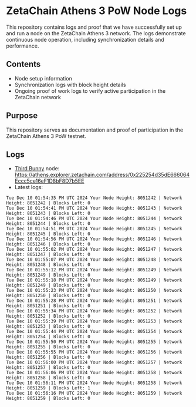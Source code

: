 # ZetaChain Athens 3 PoW Node Logs
This repository contains logs and proof that we have successfully set up and run a node on the ZetaChain Athens 3 network. The logs demonstrate continuous node operation, including synchronization details and performance.

## Contents
- Node setup information
- Synchronization logs with block height details
- Ongoing proof of work logs to verify active participation in the ZetaChain network

## Purpose
This repository serves as documentation and proof of participation in the ZetaChain Athens 3 PoW testnet.

## Logs

- [Third Bunny](https://thirdbunny.xyz/) node: https://athens.explorer.zetachain.com/address/0x225254d35dE666064Eccc5ce16eF1D8bF8D7b5EE
- Latest logs:
```
Tue Dec 10 01:54:35 PM UTC 2024 Your Node Height: 8051242 | Network Height: 8051242 | Blocks Left: 0
Tue Dec 10 01:54:41 PM UTC 2024 Your Node Height: 8051243 | Network Height: 8051243 | Blocks Left: 0
Tue Dec 10 01:54:46 PM UTC 2024 Your Node Height: 8051244 | Network Height: 8051244 | Blocks Left: 0
Tue Dec 10 01:54:51 PM UTC 2024 Your Node Height: 8051245 | Network Height: 8051245 | Blocks Left: 0
Tue Dec 10 01:54:56 PM UTC 2024 Your Node Height: 8051246 | Network Height: 8051246 | Blocks Left: 0
Tue Dec 10 01:55:02 PM UTC 2024 Your Node Height: 8051247 | Network Height: 8051247 | Blocks Left: 0
Tue Dec 10 01:55:07 PM UTC 2024 Your Node Height: 8051248 | Network Height: 8051248 | Blocks Left: 0
Tue Dec 10 01:55:12 PM UTC 2024 Your Node Height: 8051249 | Network Height: 8051249 | Blocks Left: 0
Tue Dec 10 01:55:18 PM UTC 2024 Your Node Height: 8051249 | Network Height: 8051249 | Blocks Left: 0
Tue Dec 10 01:55:23 PM UTC 2024 Your Node Height: 8051250 | Network Height: 8051250 | Blocks Left: 0
Tue Dec 10 01:55:28 PM UTC 2024 Your Node Height: 8051251 | Network Height: 8051251 | Blocks Left: 0
Tue Dec 10 01:55:34 PM UTC 2024 Your Node Height: 8051252 | Network Height: 8051252 | Blocks Left: 0
Tue Dec 10 01:55:39 PM UTC 2024 Your Node Height: 8051253 | Network Height: 8051253 | Blocks Left: 0
Tue Dec 10 01:55:44 PM UTC 2024 Your Node Height: 8051254 | Network Height: 8051254 | Blocks Left: 0
Tue Dec 10 01:55:50 PM UTC 2024 Your Node Height: 8051255 | Network Height: 8051255 | Blocks Left: 0
Tue Dec 10 01:55:55 PM UTC 2024 Your Node Height: 8051256 | Network Height: 8051256 | Blocks Left: 0
Tue Dec 10 01:56:00 PM UTC 2024 Your Node Height: 8051257 | Network Height: 8051257 | Blocks Left: 0
Tue Dec 10 01:56:06 PM UTC 2024 Your Node Height: 8051258 | Network Height: 8051258 | Blocks Left: 0
Tue Dec 10 01:56:11 PM UTC 2024 Your Node Height: 8051258 | Network Height: 8051259 | Blocks Left: 1
Tue Dec 10 01:56:16 PM UTC 2024 Your Node Height: 8051259 | Network Height: 8051259 | Blocks Left: 0
```
